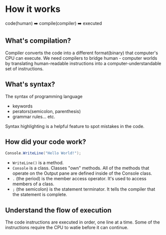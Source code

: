 # How it works

code(human) ➡️ compile(compiler) ➡️ executed

## What's compilation?

Compiler converts the code into a different format(binary) that computer's CPU can execute.
We need compilers to bridge human - computer worlds by translating human-readable instructions into a computer-understandable set of instructions.

## What's syntax?

The syntax of programming language

- keywords
- perators(semicolon, parenthesis)
- grammar rules... etc.

Syntax highlighting is a helpful feature to spot mistakes in the code.

## How did your code work?

```cs
Console.WriteLine("Hello World!");
```

- `WriteLine()` is a method.
- `Console` is a class. Classes "own" methods. All of the methods that operate on the Output pane are defined inside of the Console class.
- `.` (the period) is the member access operator. It's used to access members of a class.
- `;` (the semicolon) is the statement terminator. It tells the compiler that the statement is complete.

## Understand the flow of execution

The code instructions are executed in order, one line at a time. Some of the instructions require the CPU to watie before it can continue. 